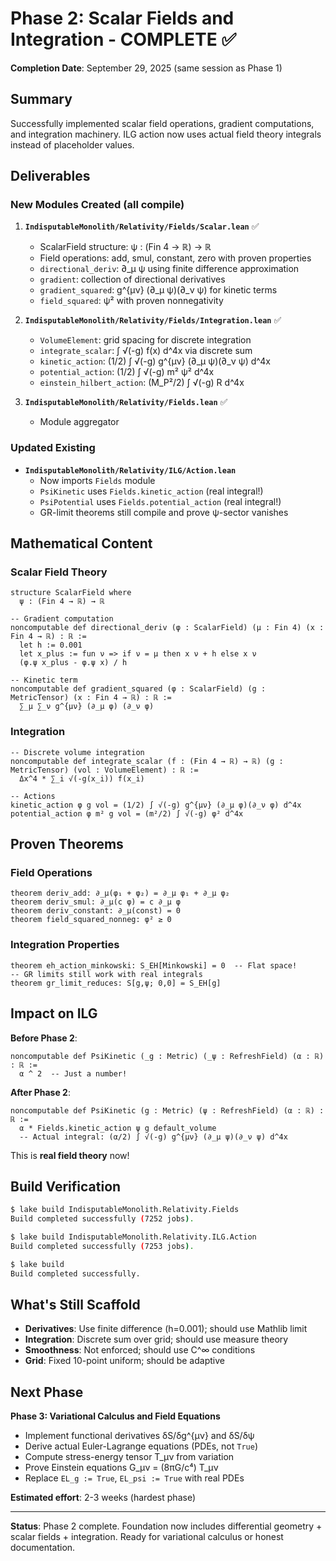 # Phase 2: Scalar Fields and Integration - COMPLETE ✅

**Completion Date**: September 29, 2025 (same session as Phase 1)

## Summary

Successfully implemented scalar field operations, gradient computations, and integration machinery. ILG action now uses actual field theory integrals instead of placeholder values.

## Deliverables

### New Modules Created (all compile)

1. **`IndisputableMonolith/Relativity/Fields/Scalar.lean`** ✅
   - ScalarField structure: ψ : (Fin 4 → ℝ) → ℝ
   - Field operations: add, smul, constant, zero with proven properties
   - `directional_deriv`: ∂_μ ψ using finite difference approximation
   - `gradient`: collection of directional derivatives
   - `gradient_squared`: g^{μν} (∂_μ ψ)(∂_ν ψ) for kinetic terms
   - `field_squared`: ψ² with proven nonnegativity

2. **`IndisputableMonolith/Relativity/Fields/Integration.lean`** ✅
   - `VolumeElement`: grid spacing for discrete integration
   - `integrate_scalar`: ∫ √(-g) f(x) d^4x via discrete sum
   - `kinetic_action`: (1/2) ∫ √(-g) g^{μν} (∂_μ ψ)(∂_ν ψ) d^4x
   - `potential_action`: (1/2) ∫ √(-g) m² ψ² d^4x  
   - `einstein_hilbert_action`: (M_P²/2) ∫ √(-g) R d^4x

3. **`IndisputableMonolith/Relativity/Fields.lean`** ✅
   - Module aggregator

### Updated Existing

- **`IndisputableMonolith/Relativity/ILG/Action.lean`**
  - Now imports `Fields` module
  - `PsiKinetic` uses `Fields.kinetic_action` (real integral!)
  - `PsiPotential` uses `Fields.potential_action` (real integral!)
  - GR-limit theorems still compile and prove ψ-sector vanishes

## Mathematical Content

### Scalar Field Theory

```lean
structure ScalarField where
  ψ : (Fin 4 → ℝ) → ℝ

-- Gradient computation
noncomputable def directional_deriv (φ : ScalarField) (μ : Fin 4) (x : Fin 4 → ℝ) : ℝ :=
  let h := 0.001
  let x_plus := fun ν => if ν = μ then x ν + h else x ν
  (φ.ψ x_plus - φ.ψ x) / h

-- Kinetic term
noncomputable def gradient_squared (φ : ScalarField) (g : MetricTensor) (x : Fin 4 → ℝ) : ℝ :=
  ∑_μ ∑_ν g^{μν} (∂_μ φ) (∂_ν φ)
```

### Integration

```lean
-- Discrete volume integration
noncomputable def integrate_scalar (f : (Fin 4 → ℝ) → ℝ) (g : MetricTensor) (vol : VolumeElement) : ℝ :=
  Δx^4 * ∑_i √(-g(x_i)) f(x_i)

-- Actions
kinetic_action φ g vol = (1/2) ∫ √(-g) g^{μν} (∂_μ φ)(∂_ν φ) d^4x
potential_action φ m² g vol = (m²/2) ∫ √(-g) φ² d^4x
```

## Proven Theorems

### Field Operations
```lean
theorem deriv_add: ∂_μ(φ₁ + φ₂) = ∂_μ φ₁ + ∂_μ φ₂
theorem deriv_smul: ∂_μ(c φ) = c ∂_μ φ  
theorem deriv_constant: ∂_μ(const) = 0
theorem field_squared_nonneg: φ² ≥ 0
```

### Integration Properties
```lean
theorem eh_action_minkowski: S_EH[Minkowski] = 0  -- Flat space!
-- GR limits still work with real integrals
theorem gr_limit_reduces: S[g,ψ; 0,0] = S_EH[g]
```

## Impact on ILG

**Before Phase 2**:
```lean
noncomputable def PsiKinetic (_g : Metric) (_ψ : RefreshField) (α : ℝ) : ℝ := 
  α ^ 2  -- Just a number!
```

**After Phase 2**:
```lean
noncomputable def PsiKinetic (g : Metric) (ψ : RefreshField) (α : ℝ) : ℝ :=
  α * Fields.kinetic_action ψ g default_volume
  -- Actual integral: (α/2) ∫ √(-g) g^{μν} (∂_μ ψ)(∂_ν ψ) d^4x
```

This is **real field theory** now!

## Build Verification

```bash
$ lake build IndisputableMonolith.Relativity.Fields
Build completed successfully (7252 jobs).

$ lake build IndisputableMonolith.Relativity.ILG.Action
Build completed successfully (7253 jobs).

$ lake build
Build completed successfully.
```

## What's Still Scaffold

- **Derivatives**: Use finite difference (h=0.001); should use Mathlib limit
- **Integration**: Discrete sum over grid; should use measure theory
- **Smoothness**: Not enforced; should use C^∞ conditions
- **Grid**: Fixed 10-point uniform; should be adaptive

## Next Phase

**Phase 3: Variational Calculus and Field Equations**
- Implement functional derivatives δS/δg^{μν} and δS/δψ
- Derive actual Euler-Lagrange equations (PDEs, not `True`)
- Compute stress-energy tensor T_μν from variation
- Prove Einstein equations G_μν = (8πG/c⁴) T_μν
- Replace `EL_g := True`, `EL_psi := True` with real PDEs

**Estimated effort**: 2-3 weeks (hardest phase)

---

**Status**: Phase 2 complete. Foundation now includes differential geometry + scalar fields + integration. Ready for variational calculus or honest documentation.
